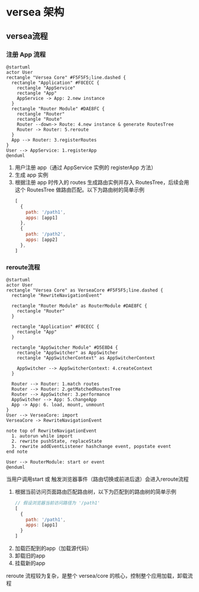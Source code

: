 # versea 架构

## versea流程

### 注册 App 流程

```plantuml
@startuml
actor User
rectangle "Versea Core" #F5F5F5;line.dashed {
  rectangle "Application" #F8CECC {
    rectangle "AppService"
    rectangle "App"
    AppService -> App: 2.new instance
  }
  rectangle "Router Module" #DAE8FC {
    rectangle "Router"
    rectangle "Route"
    Router --down-> Route: 4.new instance & generate RoutesTree
    Router -> Router: 5.reroute
  }
  App --> Router: 3.registerRoutes
}
User --> AppService: 1.registerApp
@enduml
```

1. 用户注册 app（通过 AppService 实例的 registerApp 方法）
1. 生成 app 实例
1. 根据注册 app 时传入的 routes 生成路由实例并存入 RoutesTree，后续会用这个 RoutesTree 做路由匹配。以下为路由树的简单示例
    ```js
    [
      {
        path: '/path1',
        apps: [app1]
      },
      {
        path: '/path2',
        apps: [app2]
      },
    ]
    ```

### reroute流程

```plantuml
@startuml
actor User
rectangle "Versea Core" as VerseaCore #F5F5F5;line.dashed {
  rectangle "RewriteNavigationEvent"

  rectangle "Router Module" as RouterModule #DAE8FC {
    rectangle "Router"
  }

  rectangle "Application" #F8CECC {
    rectangle "App"
  }

  rectangle "AppSwitcher Module" #D5E8D4 {
    rectangle "AppSwitcher" as AppSwitcher
    rectangle "AppSwitcherContext" as AppSwitcherContext

    AppSwitcher --> AppSwitcherContext: 4.createContext
  }

  Router --> Router: 1.match routes
  Router --> Router: 2.getMatchedRoutesTree
  Router --> AppSwitcher: 3.performance
  AppSwitcher --> App: 5.changeApp
  App -> App: 6. load, mount, unmount
}
User --> VerseaCore: import
VerseaCore -> RewriteNavigationEvent

note top of RewriteNavigationEvent
  1. autorun while import
  2. rewrite pushState, replaceState
  3. rewrite addEventListener hashchange event, popstate event
end note

User --> RouterModule: start or event
@enduml
```

当用户调用start 或 触发浏览器事件（路由切换或前进后退）会进入reroute流程

1. 根据当前访问页面路由匹配路由树，以下为匹配到的路由树的简单示例
    ```js
    // 假设浏览器当前访问路径为 '/path1'
    [
      {
        path: '/path1',
        apps: [app1]
      }
    ]
    ```
1. 加载匹配到的app（加载源代码）
1. 卸载旧的app
1. 挂载新的app


reroute 流程较为复杂，是整个 versea/core 的核心，控制整个应用加载，卸载流程

